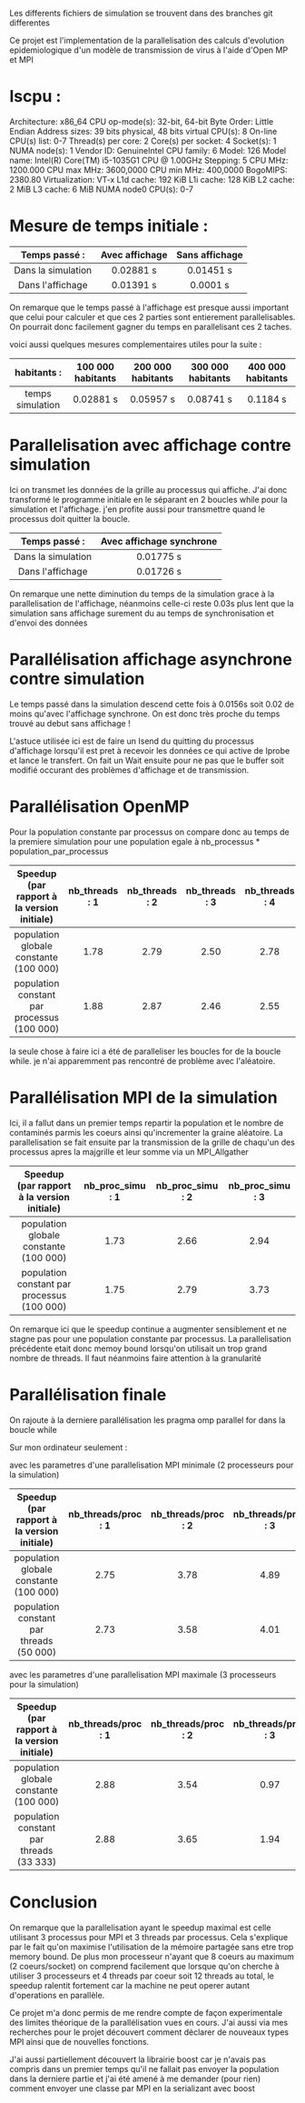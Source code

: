 
Les differents fichiers de simulation se trouvent dans des branches git differentes


Ce projet est l'implementation de la parallelisation des calculs d'evolution epidemiologique d'un modèle de transmission de virus à l'aide d'Open MP et MPI
# lscpu :

Architecture:                    x86_64
CPU op-mode(s):                  32-bit, 64-bit
Byte Order:                      Little Endian
Address sizes:                   39 bits physical, 48 bits virtual
CPU(s):                          8
On-line CPU(s) list:             0-7
Thread(s) per core:              2
Core(s) per socket:              4
Socket(s):                       1
NUMA node(s):                    1
Vendor ID:                       GenuineIntel
CPU family:                      6
Model:                           126
Model name:                      Intel(R) Core(TM) i5-1035G1 CPU @ 1.00GHz
Stepping:                        5
CPU MHz:                         1200.000
CPU max MHz:                     3600,0000
CPU min MHz:                     400,0000
BogoMIPS:                        2380.80
Virtualization:                  VT-x
L1d cache:                       192 KiB
L1i cache:                       128 KiB
L2 cache:                        2 MiB
L3 cache:                        6 MiB
NUMA node0 CPU(s):               0-7

# Mesure de temps initiale :
| Temps passé :      | Avec affichage | Sans affichage |
| :--------------:   | :------------: | :------------: |
| Dans la simulation | 0.02881 s      | 0.01451 s      |
| Dans l'affichage   | 0.01391 s      |  0.0001 s      |

On remarque que le temps passé à l'affichage est presque aussi important que celui pour calculer et que ces 2 parties sont entierement parallelisables. On pourrait donc facilement gagner du temps en parallelisant ces 2 taches.

voici aussi quelques mesures complementaires utiles pour la suite : 

| habitants :        | 100 000 habitants | 200 000 habitants | 300 000 habitants | 400 000 habitants |
| :--------------:   | :---------------: | :--------------:  | :------------:    | :---------------: |
| temps simulation   |  0.02881 s        | 0.05957 s         | 0.08741 s         | 0.1184 s          |

# Parallelisation avec affichage contre simulation

Ici on transmet les données de la grille au processus qui affiche. J'ai donc transformé le programme initiale en le séparant en 2 boucles while pour la simulation et l'affichage. j'en profite aussi pour transmettre quand le processus doit quitter la boucle.

| Temps passé :      | Avec affichage synchrone |
| :--------------:   | :----------------------: |
| Dans la simulation | 0.01775 s                | 
| Dans l'affichage   | 0.01726 s                | 

On remarque une nette diminution du temps de la simulation grace à la parallelisation de l'affichage, néanmoins celle-ci reste 0.03s plus lent que la simulation sans affichage surement du au temps de synchronisation et d'envoi des données

# Parallélisation affichage asynchrone contre simulation 

Le temps passé dans la simulation descend cette fois à 0.0156s soit 0.02 de moins qu'avec l'affichage synchrone. On est donc très proche du temps trouvé au debut sans affichage !

L'astuce utilisée ici est de faire un Isend du quitting du processus d'affichage lorsqu'il est pret à recevoir les données ce qui active de Iprobe et lance le transfert. On fait un Wait ensuite pour ne pas que le buffer soit modifié occurant des problèmes d'affichage et de transmission.

# Parallélisation OpenMP

Pour la population constante par processus on compare donc au temps de la premiere simulation pour une population egale à nb_processus * population_par_processus

| Speedup (par rapport à la version initiale)| nb_threads : 1 | nb_threads : 2 |nb_threads : 3 |nb_threads : 4 |
| :----------------------------------------: | :------------: | :------------: | :-----------: | :-----------: |
| population globale constante (100 000)     | 1.78           | 2.79           | 2.50          | 2.78          |
| population constant par processus (100 000)| 1.88           | 2.87           | 2.46          | 2.55          |

la seule chose à faire ici a été de paralleliser les boucles for de la boucle while. je n'ai apparemment pas rencontré de problème avec l'aléatoire.

# Parallélisation MPI de la simulation

Ici, il a fallut dans un premier temps repartir la population et le nombre de contaminés parmis les coeurs ainsi qu'incrementer la graine aléatoire. La parallelisation se fait ensuite par la transmission de la grille de chaqu'un des processus apres la majgrille et leur somme via un MPI_Allgather

| Speedup (par rapport à la version initiale)| nb_proc_simu : 1 | nb_proc_simu : 2 |nb_proc_simu : 3 |
| :----------------------------------------: | :--------------: | :--------------: | :-------------: |
| population globale constante (100 000)     | 1.73             | 2.66             | 2.94            |
| population constant par processus (100 000)| 1.75             | 2.79             | 3.73            |

On remarque ici que le speedup continue a augmenter sensiblement et ne stagne pas pour une population constante par processus. La parallelisation précédente etait donc memoy bound lorsqu'on utilisait un trop grand nombre de threads.
Il faut néanmoins faire attention à la granularité

# Parallélisation finale

On rajoute à la derniere parallélisation les pragma omp parallel for dans la boucle while

Sur mon ordinateur seulement :

avec les parametres d'une parallelisation MPI minimale (2 processeurs pour la simulation) 

| Speedup (par rapport à la version initiale)| nb_threads/proc : 1 | nb_threads/proc : 2 |nb_threads/proc : 3 | nb_threads/proc : 4 |
| :----------------------------------------: | :-----------------: | :-----------------: | :----------------: | :-----------------: |
| population globale constante (100 000)     | 2.75                | 3.78                | 4.89               | 1.20                |
| population constant par threads (50 000)   | 2.73                | 3.58                | 4.01               | 2.42                |

avec les parametres d'une parallelisation MPI maximale (3 processeurs pour la simulation) 

| Speedup (par rapport à la version initiale)| nb_threads/proc : 1 | nb_threads/proc : 2 |nb_threads/proc : 3 | nb_threads/proc : 4 |
| :----------------------------------------: | :-----------------: | :-----------------: | :----------------: | :-----------------: |
| population globale constante (100 000)     | 2.88                | 3.54                | 0.97               | 0.43                |
| population constant par threads (33 333)   | 2.88                | 3.65                | 1.94               | 1.38                |


# Conclusion

On remarque que la parallelisation ayant le speedup maximal est celle utilisant 3 processus pour MPI et 3 threads par processus. Cela s'explique par le fait qu'on maximise l'utilisation de la mémoire partagée sans etre trop memory bound. De plus mon processeur n'ayant que 8 coeurs au maximum (2 coeurs/socket) on comprend facilement que lorsque qu'on cherche à utiliser 3 processeurs et 4 threads par coeur soit 12 threads au total, le speedup ralentit fortement car la machine ne peut operer autant d'operations en parallèle.

  Ce projet m'a donc permis de me rendre compte de façon experimentale des limites théorique de la parallélisation vues en cours. J'ai aussi via mes recherches pour le projet découvert comment déclarer de nouveaux types MPI ainsi que de nouvelles fonctions.
  
  J'ai aussi partiellement découvert la librairie boost car je n'avais pas compris dans un premier temps qu'il ne fallait pas envoyer la population dans la derniere partie et j'ai été amené à me demander (pour rien) comment envoyer une classe par MPI en la serializant avec boost
